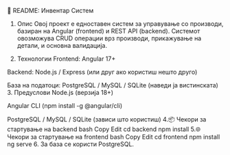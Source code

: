📝 README: Инвентар Систем
1. Опис
   Овој проект е едноставен систем за управување со производи, базиран на Angular (frontend) и REST API (backend). Системот овозможува CRUD операции врз производи, прикажување на детали, и основна валидација.

2. Технологии
   Frontend: Angular 17+

Backend: Node.js / Express (или друг ако користиш нешто друго)

База на податоци: PostgreSQL / MySQL / SQLite (наведи ја вистинската)
3. Предуслови
Node.js (верзија 18+)

Angular CLI (npm install -g @angular/cli)

PostgreSQL / MySQL / SQLite (зависи што користиш)
4.📦 Чекори за стартување на backend
bash
Copy
Edit
cd backend
npm install
5.🌐 Чекори за стартување на frontend
bash
Copy
Edit
cd frontend
npm install
ng serve
6. За база се користи PostgreSQL.
